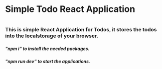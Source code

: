 <h1>Simple Todo React Application<h1/>

<h3>This is simple React Application for Todos, it stores the todos into the localstorage of your browser.<h3/>

<h5>"npm i" to install the needed packages.<h5/>
<h5>"npm run dev" to start the applications.<h5/>


